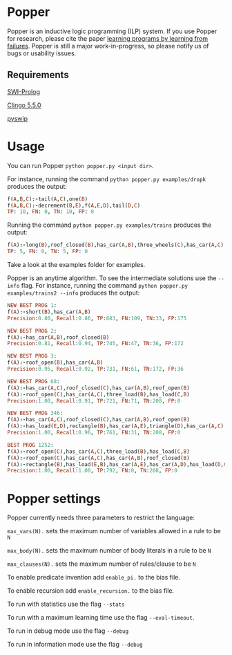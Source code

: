 # Popper

Popper is an inductive logic programming (ILP) system.
If you use Popper for research, please cite the paper [learning programs by learning from failures](https://arxiv.org/abs/2005.02259).
Popper is still a major work-in-progress, so please notify us of bugs or usability issues.

## Requirements

[SWI-Prolog](https://www.swi-prolog.org)

[Clingo 5.5.0](https://potassco.org/clingo/)

[pyswip](https://pypi.org/project/pyswip/)


# Usage

You can run Popper `python popper.py <input dir>`.

For instance, running the command `python popper.py examples/dropk` produces the output:

```prolog
f(A,B,C):-tail(A,C),one(B)
f(A,B,C):-decrement(B,E),f(A,E,D),tail(D,C)
TP: 10, FN: 0, TN: 10, FP: 0
```

Running the command `python popper.py examples/trains` produces the output:

```prolog
f(A):-long(B),roof_closed(B),has_car(A,B),three_wheels(C),has_car(A,C)
TP: 5, FN: 0, TN: 5, FP: 0
```

Take a look at the examples folder for examples.

Popper is an anytime algorithm. To see the intermediate solutions use the `--info` flag. For instance, running the command `python popper.py examples/trains2 --info` produces the output:

```prolog
NEW BEST PROG 1:
f(A):-short(B),has_car(A,B)
Precision:0.80, Recall:0.86, TP:683, FN:109, TN:33, FP:175

NEW BEST PROG 2:
f(A):-has_car(A,B),roof_closed(B)
Precision:0.81, Recall:0.94, TP:745, FN:47, TN:36, FP:172

NEW BEST PROG 3:
f(A):-roof_open(B),has_car(A,B)
Precision:0.95, Recall:0.92, TP:731, FN:61, TN:172, FP:36

NEW BEST PROG 68:
f(A):-has_car(A,C),roof_closed(C),has_car(A,B),roof_open(B)
f(A):-roof_open(C),has_car(A,C),three_load(B),has_load(C,B)
Precision:1.00, Recall:0.91, TP:721, FN:71, TN:208, FP:0

NEW BEST PROG 346:
f(A):-has_car(A,C),roof_closed(C),has_car(A,B),roof_open(B)
f(A):-has_load(E,D),rectangle(B),has_car(A,E),triangle(D),has_car(A,C),has_load(C,B)
Precision:1.00, Recall:0.96, TP:761, FN:31, TN:208, FP:0

BEST PROG 1252:
f(A):-roof_open(C),has_car(A,C),three_load(B),has_load(C,B)
f(A):-roof_open(C),has_car(A,C),has_car(A,B),roof_closed(B)
f(A):-rectangle(B),has_load(E,B),has_car(A,E),has_car(A,D),has_load(D,C),triangle(C)
Precision:1.00, Recall:1.00, TP:792, FN:0, TN:208, FP:0
```

# Popper settings

Popper currently needs three parameters to restrict the language:

`max_vars(N).` sets the maximum number of variables allowed in a rule to be `N`

`max_body(N).` sets the maximum number of body literals in a rule to be `N`

`max_clauses(N).` sets the maximum number of rules/clause to be `N`

To enable predicate invention add `enable_pi.` to the bias file.

To enable recursion add `enable_recursion.` to the bias file.

To run with statistics use the flag `--stats`

To run with a maximum learning time use the flag `--eval-timeout`.

To run in debug mode use the flag `--debug`

To run in information mode use the flag `--debug`
